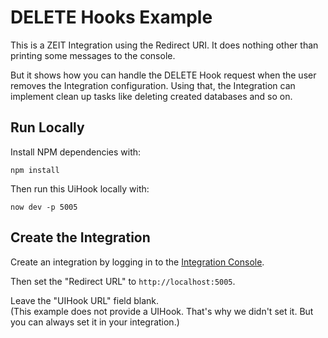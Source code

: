 # DELETE Hooks Example

This is a ZEIT Integration using the Redirect URI. It does nothing other than printing some messages to the console.

But it shows how you can handle the DELETE Hook request when the user removes the Integration configuration.
Using that, the Integration can implement clean up tasks like deleting created databases and so on.

## Run Locally

Install NPM dependencies with:

```
npm install
```

Then run this UiHook locally with:

```
now dev -p 5005
```

## Create the Integration

Create an integration by logging in to the [Integration Console](https://zeit.co/dashboard/integrations/console).

Then set the "Redirect URL" to `http://localhost:5005`.

Leave the "UIHook URL" field blank. <br/>
(This example does not provide a UIHook. That's why we didn't set it. But you can always set it in your integration.)
